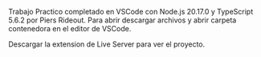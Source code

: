 Trabajo Practico completado en VSCode con Node.js 20.17.0 y TypeScript 5.6.2 por Piers Rideout. Para abrir descargar archivos y abrir carpeta contenedora en el editor de VSCode.

Descargar la extension de Live Server para ver el proyecto.
